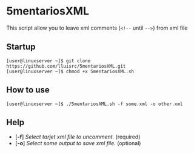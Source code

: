 # 5mentariosXML
This script allow you to leave xml comments (`<!--` until `-->`) from xml file

## Startup
```
[user@linuxserver ~]$ git clone https://github.com/lluisrc/5mentariosXML.git
[user@linuxserver ~]$ chmod +x 5mentariosXML.sh
```

## How to use
```
[user@linuxserver ~]$ ./5mentariosXML.sh -f some.xml -o other.xml
```
## Help
- [**-f**] *Select tarjet xml file to uncomment.* (required)
- [**-o**] *Select some output to save xml file.* (optional)
